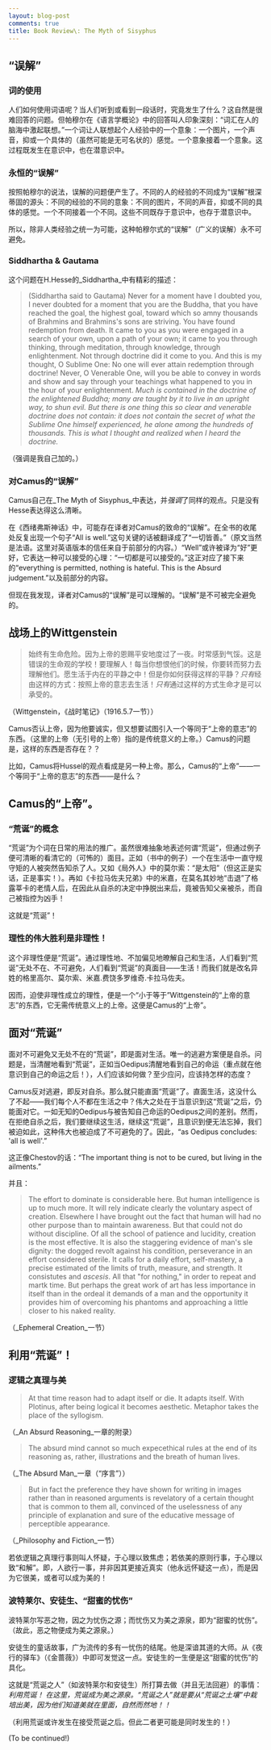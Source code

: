 ```yaml
---
layout: blog-post
comments: true
title: Book Review\: The Myth of Sisyphus
---
```



## “误解”

### 词的使用

人们如何使用词语呢？当人们听到或看到一段话时，究竟发生了什么？这自然是很难回答的问题。但帕穆尔在《语言学概论》中的回答叫人印象深刻：“词汇在人的脑海中激起联想。”一个词让人联想起个人经验中的一个意象：一个图片，一个声音，抑或一个具体的（虽然可能是无可名状的）感觉。一个意象接着一个意象。这过程既发生在意识中，也在潜意识中。

### 永恒的“误解”

按照帕穆尔的说法，误解的问题便产生了。不同的人的经验的不同成为“误解”根深蒂固的源头：不同的经验的不同的意象：不同的图片，不同的声音，抑或不同的具体的感觉。一个不同接着一个不同。这些不同既存于意识中，也存于潜意识中。

所以，除非人类经验之统一为可能，这种帕穆尔式的“误解”（广义的误解）永不可避免。

### Siddhartha & Gautama

这个问题在H.Hesse的_Siddhartha_中有精彩的描述：

> (Siddhartha said to Gautama) Never for a moment have I doubted you, I never doubted for a moment that you are the Buddha, that you have reached the goal, the highest goal, toward which so amny thousands of Brahmins and Brahmins's sons are striving. You have found redemption from death. It came to you as you were engaged in a search of your own, upon a path of your own; it came to you through thinking, through meditation, through knowledge, through enlightenment. Not through doctrine did it come to you. And this is my thought, O Sublime One: No one will ever attain redemption through doctrine! Never, O Venerable One, will you be able to convey in words and show and say through your teachings what happened to you in the hour of your enlightenment. *Much is contained in the doctrine of the enlightened Buddha; many are taught by it to live in an upright way, to shun evil. But there is one thing this so clear and venerable doctrine does not contain: it does not contain the secret of what the Sublime One himself experienced, he alone among the hundreds of thousands. This is what I thought and realized when I heard the doctrine.*

（强调是我自己加的。）

### 对Camus的“误解”

Camus自己在_The Myth of Sisyphus_中表达，并*强调*了同样的观点。只是没有Hesse表达得这么清晰。

在《西绪弗斯神话》中，可能存在译者对Camus的致命的“误解”。在全书的收尾处反复出现一个句子“All is well.”这句关键的话被翻译成了“一切皆善。”（原文当然是法语。这里对英语版本的信任来自于前部分的内容。）“Well”或许被译为“好”更好，它表达一种可以接受的心理：“一切都是可以接受的。”这正对应了接下来的“everything is permitted, nothing is hateful. This is the Absurd judgement.”以及前部分的内容。

但现在我发现，译者对Camus的“误解”是可以理解的。“误解”是不可被完全避免的。


## 战场上的Wittgenstein

> 始终有生命危险。因为上帝的恩赐平安地度过了一夜。时常感到气馁。这是错误的生命观的学校！要理解人！每当你想恨他们的时候，你要转而努力去理解他们。愿生活于内在的平静之中！但是你如何获得这样的平静？*只有*经由这样的方式：按照上帝的意志去生活！*只有*通过这样的方式生命才是可以承受的。

（Wittgenstein，《战时笔记》（1916.5.7一节））

Camus否认上帝，因为他要诚实，但又想要试图引入一个等同于“上帝的意志”的东西。（这里的上帝（无引号的上帝）指的是传统意义的上帝。）Camus的问题是，这样的东西是否存在？？

比如，Camus将Hussel的观点看成是另一种上帝。那么，Camus的“上帝”——一个等同于“上帝的意志”的东西——是什么？


## Camus的“上帝”。

### “荒诞”的概念

“荒诞”为个词在日常的用法的推广。虽然很难抽象地表述何谓“荒诞”，但通过例子便可清晰的看清它的（可怖的）面目。正如（书中的例子）一个在生活中一直守规守矩的人被突然告知杀了人。又如《局外人》中的莫尔索：“是太阳”（但这正是实话，正是事实！）。再如《卡拉马佐夫兄弟》中的米嘉，在莫名其妙地“击退”了格露莘卡的老情人后，在因此从自杀的决定中挣脱出来后，竟被告知父亲被杀，而自己被指控为凶手！

这就是“荒诞”！

### 理性的伟大胜利是非理性！

这个非理性便是“荒诞”。通过理性地、不加偏见地暸解自己和生活，人们看到“荒诞”无处不在、不可避免，人们看到“荒诞”的真面目——生活！而我们就是改名异姓的格里高尔、莫尔索、米嘉.费饶多罗维奇.卡拉马佐夫。

因而，迫使非理性成立的理性，便是一个“小于等于”Wittgenstein的“上帝的意志”的东西，它无需传统意义上的上帝。这便是Camus的“上帝”。


## 面对“荒诞”

面对不可避免又无处不在的“荒诞”，即是面对生活。唯一的逃避方案便是自杀。问题是，当清醒地看到“荒诞”，正如当Oedipus清醒地看到自己的命运（重点就在他意识到自己的命运之后！），人们应该如何做？至少应问，应该持怎样的态度？

Camus反对逃避，即反对自杀。那么就只能直面“荒诞”了。直面生活，这没什么了不起——我们每个人不都在生活之中？伟大之处在于当意识到这“荒诞”之后，仍能面对它。一如无知的Oedipus与被告知自己命运的Oedipus之间的差别。然而，在拒绝自杀之后，我们要继续这生活，继续这“荒诞”，且意识到便无法忘掉，我们被迫如此，这种伟大也被迫成了不可避免的了。因此，“as Oedipus concludes: 'all is well'.”

这正像Chestov的话：“The important thing is not to be cured, but living in the ailments.”


并且：

> The effort to dominate is considerable here. But human intelligence is up to much more. It will rely indicate clearly the voluntary aspect of creation. Elsewhere I have brought out the fact that human will had no other purpose than to maintain awareness. But that could not do without discipline. Of all the school of patience and lucidity, creation is the most effective. It is also the staggering evidence of man's sle dignity: the dogged revolt against his condition, perseverance in an effort considered sterile. It calls for a daily effort, self-mastery, a precise estimated of the limits of truth, measure, and strength. It consistutes and _ascesis_. All that "for nothing," in order to repeat and martk time. But perhaps the great work of art has less importance in itself than in the ordeal it demands of a man and the opportunity it provides him of overcoming his phantoms and approaching a little closer to his naked reality.

（_Ephemeral Creation_一节）


## 利用“荒诞”！

### 逻辑之真理与美

> At that time reason had to adapt itself or die. It adapts itself. With Plotinus, after being logical it becomes aesthetic. Metaphor takes the place of the syllogism.

（_An Absurd Reasoning_一章的附录）

> The absurd mind cannot so much expecethical rules at the end of its reasoning as, rather, illustrations and the breath of human lives.

（_The Absurd Man_一章（“序言”））

> But in fact the preference they have shown for writing in images rather than in reasoned arguments is revelatory of a certain thought that is common to them all, convinced of the uselessness of any principle of explanation and sure of the educative message of perceptible appearance.

（_Philosophy and Fiction_一节）

若依逻辑之真理行事则叫人怀疑，于心理以致焦虑；若依美的原则行事，于心理以致“和解”。即，人欲行一事，并非因其更接近真实（他永远怀疑这一点），而是因为它很美，或者可以成为美的！



### 波特莱尔、安徒生、“甜蜜的忧伤”

波特莱尔写恶之物，因之为忧伤之源；而忧伤又为美之源泉，即为“甜蜜的忧伤”。（故此，恶之物便成为美之源泉。）

安徒生的童话故事，广为流传的多有一忧伤的结尾。他是深谙其道的大师。从《夜行的驿车》（《金蔷薇》）中即可发觉这一点。安徒生的一生便是这“甜蜜的忧伤”的具化。

这就是“荒诞之人”（如波特莱尔和安徒生）所打算去做（并且无法回避）的事情：*利用荒诞！* *在这里，荒诞成为美之源泉。“荒诞之人”就是要从“荒诞之土壤”中栽培出美，因为他们知道美就在里面，自然而然地！！*

（利用荒诞或许发生在接受荒诞之后。但此二者更可能是同时发生的！）











(To be continued!)

